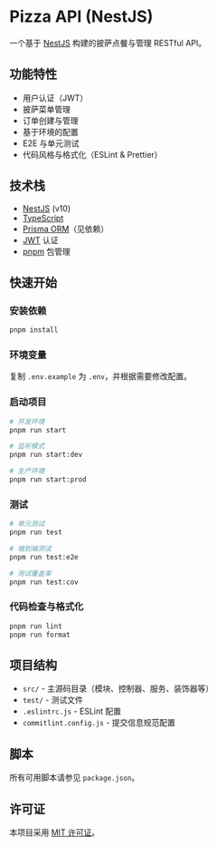 # Pizza API (NestJS)

一个基于 [NestJS](https://nestjs.com/) 构建的披萨点餐与管理 RESTful API。

## 功能特性

- 用户认证（JWT）
- 披萨菜单管理
- 订单创建与管理
- 基于环境的配置
- E2E 与单元测试
- 代码风格与格式化（ESLint & Prettier）

## 技术栈

- [NestJS](https://nestjs.com/) (v10)
- [TypeScript](https://www.typescriptlang.org/)
- [Prisma ORM](https://www.prisma.io/)（见依赖）
- [JWT](https://jwt.io/) 认证
- [pnpm](https://pnpm.io/) 包管理

## 快速开始

### 安装依赖

```bash
pnpm install
```

### 环境变量

复制 `.env.example` 为 `.env`，并根据需要修改配置。

### 启动项目

```bash
# 开发环境
pnpm run start

# 监听模式
pnpm run start:dev

# 生产环境
pnpm run start:prod
```

### 测试

```bash
# 单元测试
pnpm run test

# 端到端测试
pnpm run test:e2e

# 测试覆盖率
pnpm run test:cov
```

### 代码检查与格式化

```bash
pnpm run lint
pnpm run format
```

## 项目结构

- `src/` - 主源码目录（模块、控制器、服务、装饰器等）
- `test/` - 测试文件
- `.eslintrc.js` - ESLint 配置
- `commitlint.config.js` - 提交信息规范配置

## 脚本

所有可用脚本请参见 `package.json`。

## 许可证

本项目采用 [MIT 许可证](LICENSE)。
